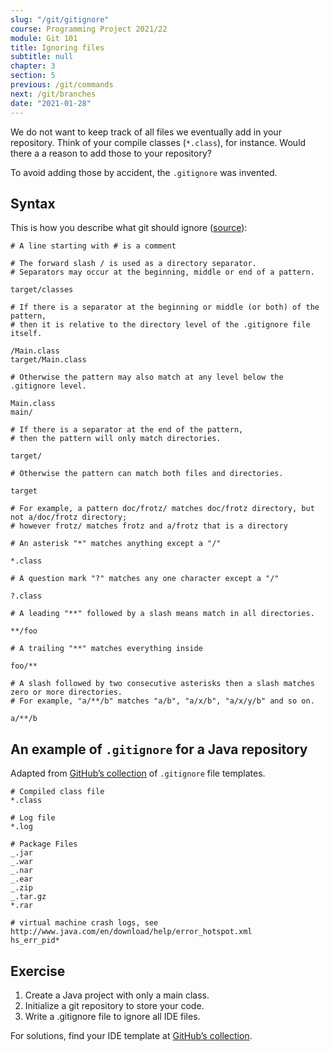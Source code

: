 ```yaml
---
slug: "/git/gitignore"
course: Programming Project 2021/22
module: Git 101
title: Ignoring files
subtitle: null
chapter: 3
section: 5
previous: /git/commands
next: /git/branches
date: "2021-01-28"
---
```


We do not want to keep track of all files we eventually add in your repository. Think of your compile classes (`*.class`), for instance. Would there a a reason to add those to your repository?

To avoid adding those by accident, the `.gitignore` was invented.

## Syntax

This is how you describe what git should ignore ([source](https://git-scm.com/docs/gitignore)):

```gitignore
# A line starting with # is a comment

# The forward slash / is used as a directory separator.
# Separators may occur at the beginning, middle or end of a pattern.

target/classes

# If there is a separator at the beginning or middle (or both) of the pattern,
# then it is relative to the directory level of the .gitignore file itself.

/Main.class
target/Main.class

# Otherwise the pattern may also match at any level below the .gitignore level.

Main.class
main/

# If there is a separator at the end of the pattern,
# then the pattern will only match directories.

target/

# Otherwise the pattern can match both files and directories.

target

# For example, a pattern doc/frotz/ matches doc/frotz directory, but not a/doc/frotz directory;
# however frotz/ matches frotz and a/frotz that is a directory

# An asterisk "*" matches anything except a "/"

*.class

# A question mark "?" matches any one character except a "/"

?.class

# A leading "**" followed by a slash means match in all directories.

**/foo

# A trailing "**" matches everything inside

foo/**

# A slash followed by two consecutive asterisks then a slash matches zero or more directories.
# For example, "a/**/b" matches "a/b", "a/x/b", "a/x/y/b" and so on.

a/**/b
```

## An example of `.gitignore` for a Java repository

Adapted from [GitHub’s collection](https://github.com/github/gitignore/blob/master/Java.gitignore) of `.gitignore` file templates.

```gitignore
# Compiled class file
*.class

# Log file
*.log

# Package Files
_.jar
_.war
_.nar
_.ear
_.zip
_.tar.gz
*.rar

# virtual machine crash logs, see http://www.java.com/en/download/help/error_hotspot.xml
hs_err_pid*
```

## Exercise

1. Create a Java project with only a main class.
2. Initialize a git repository to store your code.
3. Write a .gitignore file to ignore all IDE files.

For solutions, find your IDE template at [GitHub’s collection](https://github.com/github/gitignore/blob/master/Java.gitignore).

